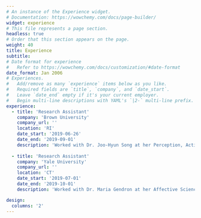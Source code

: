```yaml
---
# An instance of the Experience widget.
# Documentation: https://wowchemy.com/docs/page-builder/
widget: experience
# This file represents a page section.
headless: true
# Order that this section appears on the page.
weight: 40
title: Experience
subtitle:
# Date format for experience
#   Refer to https://wowchemy.com/docs/customization/#date-format
date_format: Jan 2006
# Experiences.
#   Add/remove as many `experience` items below as you like.
#   Required fields are `title`, `company`, and `date_start`.
#   Leave `date_end` empty if it's your current employer.
#   Begin multi-line descriptions with YAML's `|2-` multi-line prefix.
experience:
  - title: 'Research Assistant'
    company: 'Brown University'
    company_url: ''
    location: 'RI'
    date_start: '2019-06-26'
    date_end: '2019-09-01'
    description: 'Worked with Dr. Joo-Hyun Song at her Perception, Action and Cognition Lab to explore whether visuomotoraction training enhances people’s mental rotation abilities on maps. Designed and conducted action experiments using Sketchup, MATLAB Psychtoolbox and movement tracking pad. Analyzed data on hand movement trajectory and reaction performance using MATLAB. Poster presented by lab member Claire McEwen at the 2019 Annual Meeting of Vision Sciences Society.'
                
  - title: 'Research Assistant'
    company: 'Yale University'
    company_url: ''
    location: 'CT'
    date_start: '2019-07-01'
    date_end: '2019-10-01'
    description: 'Worked with Dr. Maria Gendron at her Affective Science and Culture Lab to study the cultural differences on emotional components in Chinese and Americans' oral expressions after they viewed the Heider-Simmel Mental State video clips. Conducted natural language meaning analysis using Meaning Extraction Helper and ZhToken.'

design:
  columns: '2'
---
```

